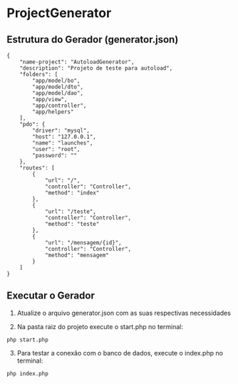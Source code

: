 # ProjectGenerator

## Estrutura do Gerador (generator.json)

```
{
    "name-project": "AutoloadGenerator",
    "description": "Projeto de teste para autoload",
    "folders": [
        "app/model/bo",
        "app/model/dto",
        "app/model/dao",
        "app/view",
        "app/controller",
        "app/helpers"
    ],
    "pdo": {
        "driver": "mysql",
        "host": "127.0.0.1",
        "name": "launches",
        "user": "root",
        "password": ""
    },
    "routes": [
        {
            "url": "/",
            "controller": "Controller",
            "method": "index"
        },
        {
            "url": "/teste",
            "controller": "Controller",
            "method": "teste"
        },
        {
            "url": "/mensagem/{id}",
            "controller": "Controller",
            "method": "mensagem"
        }
    ]
}
```

## Executar o Gerador

1. Atualize o arquivo generator.json com as suas respectivas necessidades

2. Na pasta raiz do projeto execute o start.php no terminal:

`php start.php`

3. Para testar a conexão com o banco de dados, execute o index.php no terminal:

`php index.php`

